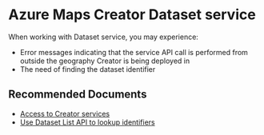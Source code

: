 <properties
  pagetitle="Azure Maps Creator Dataset service"
  service=""
  resource=""
  ms.author="rolucchi"
  selfhelptype="Generic"
  supporttopicids="32741860"
  productpesids="16335"
  cloudenvironments="public,usnat"
  articleid="50264922-5153-4cc3-8409-59fa4feb1fe8"
  ownershipid="AzureIot_AzureMaps" />
# Azure Maps Creator Dataset service

When working with Dataset service, you may experience:

- Error messages indicating that the service API call is performed from outside the geography Creator is being deployed in
- The need of finding the dataset identifier 

## **Recommended Documents**

* [Access to Creator services](https://docs.microsoft.com/azure/azure-maps/how-to-manage-creator#access-to-creator-services)
* [Use Dataset List API to lookup identifiers](https://docs.microsoft.com/rest/api/maps/dataset/listpreview)
